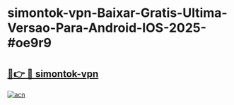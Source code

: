 # simontok-vpn-Baixar-Gratis-Ultima-Versao-Para-Android-IOS-2025-#oe9r9

# <h2><a href="https://ainizakaria.my?title=simontok-vpn&ref=24M">🔗👉 🔴 simontok-vpn</a></h2>

[![acn](https://github.com/user-attachments/assets/0f9c940e-d8b0-45ae-aac7-cd30a18b3e1c)](https://ainizakaria.my?title=simontok-vpn&ref=24M)

